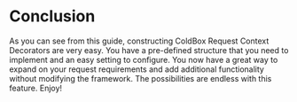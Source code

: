 # Conclusion

As you can see from this guide, constructing ColdBox Request Context Decorators are very easy. You have a pre-defined structure that you need to implement and an easy setting to configure. You now have a great way to expand on your request requirements and add additional functionality without modifying the framework. The possibilities are endless with this feature. Enjoy! 